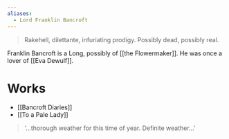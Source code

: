 ```yaml
---
aliases:
  - Lord Franklin Bancroft
---
```

> Rakehell, dilettante, infuriating prodigy. Possibly dead, possibly real.

Franklin Bancroft is a Long, possibly of [[the Flowermaker]]. He was once a lover of [[Eva Dewulf]].
# Works
- [[Bancroft Diaries]]
- [[To a Pale Lady]]

>'...thorough weather for this time of year. Definite weather...'